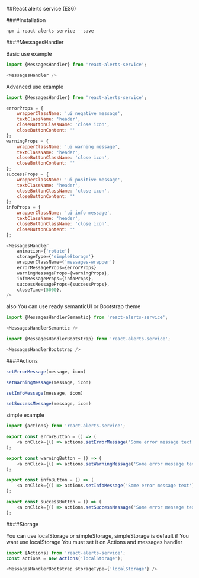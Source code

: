 ##React alerts service (ES6)

####Installation

```js
npm i react-alerts-service --save
```

####MessagesHandler

Basic use example
```js
import {MessagesHandler} from 'react-alerts-service';

<MessagesHandler />
```

Advanced use example
```js
import {MessagesHandler} from 'react-alerts-service';

errorProps = {
    wrapperClassName: 'ui negative message',
    textClassName: 'header',
    closeButtonClassName: 'close icon',
    closeButtonContent: ''
};
warningProps = {
    wrapperClassName: 'ui warning message',
    textClassName: 'header',
    closeButtonClassName: 'close icon',
    closeButtonContent: ''
};
successProps = {
    wrapperClassName: 'ui positive message',
    textClassName: 'header',
    closeButtonClassName: 'close icon',
    closeButtonContent: ''
};
infoProps = {
    wrapperClassName: 'ui info message',
    textClassName: 'header',
    closeButtonClassName: 'close icon',
    closeButtonContent: ''
};

<MessagesHandler
    animation={'rotate'}
    storageType={'simpleStorage'}
    wrapperClassName={'messages-wrapper'}
    errorMessageProps={errorProps}
    warningMessageProps={warningProps},
    infoMessageProps={infoProps},
    successMessageProps={successProps},
    closeTime={5000},
/>
```

also You can use ready semanticUI or Bootstrap theme

```js
import {MessagesHandlerSemantic} from 'react-alerts-service';

<MessagesHandlerSemantic />
```

```js
import {MessagesHandlerBootstrap} from 'react-alerts-service';

<MessagesHandlerBootstrap />
```


####Actions
```js
setErrorMessage(message, icon)
```

```js
setWarningMessage(message, icon)
```

```js
setInfoMessage(message, icon)
```

```js
setSuccessMessage(message, icon)
```

simple example

```js
import {actions} from 'react-alerts-service';

export const errorButton = () => (
    <a onClick={() => actions.setErrorMessage('Some error message text')}>Error alert button</a>
);

export const warningButton = () => (
    <a onClick={() => actions.setWarningMessage('Some error message text')}>Warning alert button</a>
);

export const infoButton = () => (
    <a onClick={() => actions.setInfoMessage('Some error message text')}>Info alert button</a>
);

export const successButton = () => (
    <a onClick={() => actions.setSuccessMessage('Some error message text')}>Success alert button</a>
);
```

####Storage

You can use localStorage or simpleStorage, simpleStorage is default if You want use localStorage You must set it on Actions and messages handler

```js
import {Actions} from 'react-alerts-service';
const actions = new Actions('localStorage');

<MessagesHandlerBootstrap storageType={'localStorage'} />

```